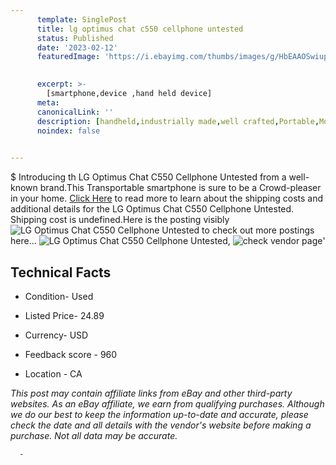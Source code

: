 ```yaml
---
      template: SinglePost
      title: lg optimus chat c550 cellphone untested
      status: Published
      date: '2023-02-12'
      featuredImage: 'https://i.ebayimg.com/thumbs/images/g/HbEAAOSwiupi2b~x/s-l225.jpg'
       

      excerpt: >-
        [smartphone,device ,hand held device]
      meta:
      canonicalLink: ''
      description: [handheld,industrially made,well crafted,Portable,Mobile,Compact,Convenient,Lightweight,Maneuverable,Man-portable,Miniature,Carriable,Hand-held,Light,Holdable,Transportable,Mobile device,Pocket-sized,On-the-go,Wireless,Cordless,Compact size,Convenient size, smartphone,device ,hand held device]
      noindex: false
      

---
```

$
      Introducing th LG Optimus Chat C550 Cellphone Untested from a well-known brand.This Transportable smartphone is sure to be a Crowd-pleaser in your home. [Click Here](https://www.ebay.com/itm/285141090886?hash=item4263bbc246%3Ag%3AHbEAAOSwiupi2b%7Ex&amdata=enc%3AAQAHAAAA4BVD6%2Blc%2Fb7T%2BaHsIS0eijEfKINsvMvxyRZ%2FkHiR8esl4N2ZWR9S1Z8zlOq%2FYIkjfvbkRAzf4mmfezVA0hHnA2586olCaFmhE%2Bb0Z%2BcHJO8LtVAssLPjHukPnpxJnEmjQ1CuQGyflnl5EybuHXBbD1Q%2BI9rb4eGeHl1hLx%2B03r9ctM2QlACD1v8%2FGbhEZ2vIdoC8oCn6DEUekxPSwRHLP%2F0YEbeDCVM%2BUOeDk7u%2BOKeWRtMfyAd8IKQa%2F3CmEYlMAyG3gDxfs65UcSIzcG%2BaVT8tiXiBp8krMphocQb%2FG%2Fn2&mkevt=1&mkcid=1&mkrid=711-53200-19255-0&campid=%253CePNCampaignId%253E&customid=%253CreferenceId%253E&toolid=10049) to read more to learn about the shipping costs and additional details for the LG Optimus Chat C550 Cellphone Untested. Shipping cost is undefined.Here is the posting visibly ![LG Optimus Chat C550 Cellphone Untested](https://i.ebayimg.com/thumbs/images/g/HbEAAOSwiupi2b~x/s-l225.jpg) to check out more postings here... ![LG Optimus Chat C550 Cellphone Untested](https://i.ebayimg.com/images/g/HbEAAOSwiupi2b~x/s-l1600.jpg), ![check vendor page](https://origin-galleryplus.ebayimg.com/ws/web/285141090886_2_0_1/225x225.jpg,https://origin-galleryplus.ebayimg.com/ws/web/285141090886_3_0_1/225x225.jpg,https://origin-galleryplus.ebayimg.com/ws/web/285141090886_4_0_1/225x225.jpg)'

      

 ## Technical Facts 



     
      

 - Condition- Used 


      

 - Listed Price- 24.89 


      

 - Currency- USD 


      

 - Feedback score - 960 


      

 - Location - CA 


      
      

 *_This post may contain affiliate links from eBay and other third-party websites. As an eBay affiliate, we earn from qualifying purchases. Although we do our best to keep the information up-to-date and accurate, please check the date and all details with the vendor's website before making a purchase. Not all data may be accurate._*




      -
